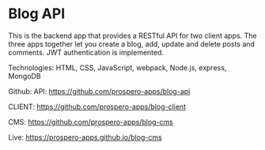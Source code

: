 # Blog API

This is the backend app that provides a RESTful API for two client apps. The three apps together let you create a blog, add, update and delete posts and comments. JWT authentication is implemented.

Technologies: HTML, CSS, JavaScript, webpack, Node.js, express, MongoDB

Github: 
API:
https://github.com/prospero-apps/blog-api 

CLIENT:
https://github.com/prospero-apps/blog-client 

CMS:
https://github.com/prospero-apps/blog-cms 


Live: https://prospero-apps.github.io/blog-cms
